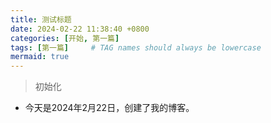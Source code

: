 ```yaml
---
title: 测试标题
date: 2024-02-22 11:38:40 +0800
categories: [开始, 第一篇]
tags: [第一篇]     # TAG names should always be lowercase
mermaid: true
---
```


> 初始化

- 今天是2024年2月22日，创建了我的博客。
